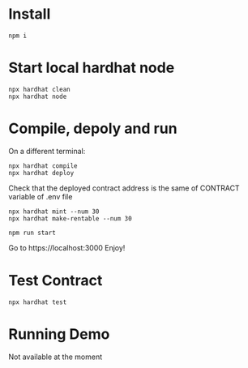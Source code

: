 # Install
```
npm i
```

# Start local hardhat node
```
npx hardhat clean
npx hardhat node
```

# Compile, depoly and run
On a different terminal:
```
npx hardhat compile
npx hardhat deploy
```

Check that the deployed contract address is the same of CONTRACT variable of .env file

```
npx hardhat mint --num 30
npx hardhat make-rentable --num 30

npm run start
```
Go to https://localhost:3000
Enjoy!

# Test Contract
```
npx hardhat test
```

# Running Demo
Not available at the moment